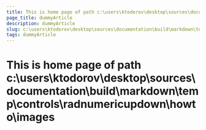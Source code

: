 ```yaml
---
title: This is home page of path c:\users\ktodorov\desktop\sources\documentation\build\markdown\temp\controls\radnumericupdown\howto\images
page_title: dummyArticle
description: dummyArticle
slug: c:\users\ktodorov\desktop\sources\documentation\build\markdown\temp\controls\radnumericupdown\howto\images
tags: dummyArticle
---
```

# This is home page of path c:\users\ktodorov\desktop\sources\documentation\build\markdown\temp\controls\radnumericupdown\howto\images
